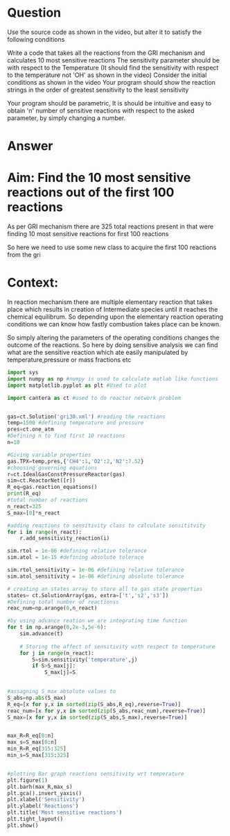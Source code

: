 # Question

Use the source code as shown in the video, but alter it to satisfy the following conditions

Write a code that takes all the reactions from the GRI mechanism and calculates 10 most sensitive reactions
The sensitivity parameter should be with respect to the Temperature (It should find the sensitivity with respect to the temperature not 'OH' as shown in the video) 
Consider the initial conditions as shown in the video
Your program should show the reaction strings in the order of greatest sensitivity to the least sensitivity
 

Your program should be parametric, It is should be intuitive and easy to obtain 'n' number of sensitive reactions with respect to the asked parameter, by simply changing a number.

# Answer

# Aim: Find the 10 most sensitive reactions out of the first 100 reactions 

As per GRI mechanism there are 325 total reactions present in that were finding 10 most sensitive reactions for first 100 reactions

So here we need to use some new class to acquire the first 100 reactions from the gri

# Context:

In reaction mechanism there are multiple elementary reaction that takes place which results in creation of Intermediate species until it reaches the chemical equilibrum. So depending upon the elementary reaction operating conditions we can know how fastly combustion takes place can be known.

So simply altering the parameters of the operating conditions changes the outcome of the  reactions. So here by doing sensitive analysis we can find what are the sensitive reaction which ate easily manipulated by temperature,pressure or mass fractions etc

```python
import sys
import numpy as np #numpy is used to calculate matlab like functions
import matplotlib.pyplot as plt #Used to plot 

import cantera as ct #used to do reactor network problem


gas=ct.Solution('gri30.xml') #reading the reactions
temp=1500 #defining temperature and pressure
pres=ct.one_atm
#Defining n to find first 10 reactions 
n=10

#Giving variable properties 
gas.TPX=temp,pres,{'CH4':1,'O2':2,'N2':7.52}
#choosing governing equations
r=ct.IdealGasConstPressureReactor(gas)
sim=ct.ReactorNet([r])
R_eq=gas.reaction_equations()
print(R_eq)
#total number of reactions
n_react=325
S_max=[0]*n_react

#adding reactions to sensitivity class to calculate sensititvity 
for i in range(n_react):
    r.add_sensitivity_reaction(i)

sim.rtol = 1e-06 #defining relative tolerance
sim.atol = 1e-15 #defining absolute tolerace

sim.rtol_sensitivity = 1e-06 #defining relative tolerance
sim.atol_sensitivity = 1e-06 #defining absolute tolerance

# creating an states array to store all te gas state properties
states= ct.SolutionArray(gas, extra=['t','s2','s3'])
#Defining total number of reactionss
reac_num=np.arange(0,n_react)

#by using advance reation we are integrating time function
for t in np.arange(0,2e-3,5e-6):
    sim.advance(t)
    
    # Storing the affect of sensitivity with respect to temperature
    for j in range(n_react):
        S=sim.sensitivity('temperature',j)
        if S>S_max[j]: 
            S_max[j]=S
        

#assagning S_max absolute values to
S_abs=np.abs(S_max)
R_eq=[x for y,x in sorted(zip(S_abs,R_eq),reverse=True)]
reac_num=[x for y,x in sorted(zip(S_abs,reac_num),reverse=True)]
S_max=[x for y,x in sorted(zip(S_abs,S_max),reverse=True)]


max_R=R_eq[0:n]
max_s=S_max[0:n]
min_R=R_eq[315:325]
min_s=S_max[315:325]


#plotting Bar graph reactions sensitivity wrt temperature
plt.figure(1)
plt.barh(max_R,max_s)
plt.gca().invert_yaxis()
plt.xlabel('Sensitivity')
plt.ylabel('Reactions')
plt.title('Most sensitive reactions')
plt.tight_layout()
plt.show()
```
